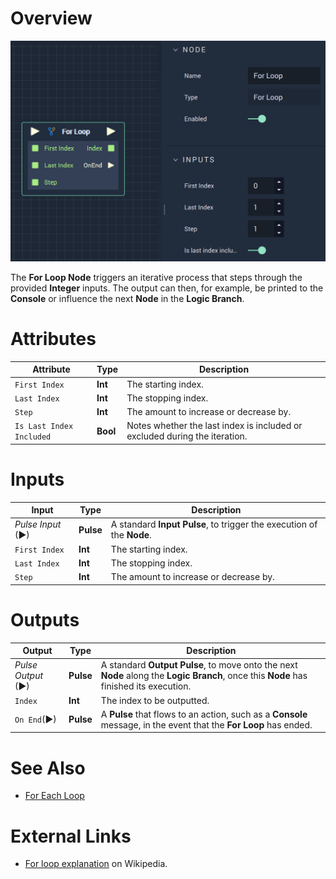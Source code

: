 # Overview

![The For Loop Node.](../../.gitbook/assets/forloop.png)

The **For Loop Node** triggers an iterative process that steps through the provided **Integer** inputs. The output can then, for example, be printed to the **Console** or influence the next **Node** in the **Logic Branch**. 

# Attributes

|Attribute|Type|Description|
|---|---|---|
|`First Index`|**Int**|The starting index.|
|`Last Index`|**Int**|The stopping index.|
|`Step`|**Int**|The amount to increase or decrease by.|
|`Is Last Index Included`|**Bool**|Notes whether the last index is included or excluded during the iteration.|

# Inputs

|Input|Type|Description|
|---|---|---|
|*Pulse Input* (►)|**Pulse**|A standard **Input Pulse**, to trigger the execution of the **Node**.|
|`First Index`|**Int**|The starting index.|
|`Last Index`|**Int**|The stopping index.|
|`Step`|**Int**|The amount to increase or decrease by.|

# Outputs

|Output|Type|Description|
|---|---|---|
|*Pulse Output* (►)|**Pulse**|A standard **Output Pulse**, to move onto the next **Node** along the **Logic Branch**, once this **Node** has finished its execution.|
|`Index`|**Int**|The index to be outputted.|
|`On End`(►)|**Pulse**|A **Pulse** that flows to an action, such as a **Console** message, in the event that the **For Loop** has ended.|

# See Also

* [For Each Loop](foreachloop.md)

# External Links

* [For loop explanation](https://en.wikipedia.org/wiki/For_loop) on Wikipedia.
